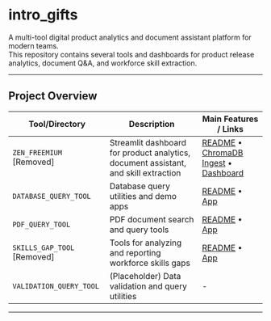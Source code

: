 # intro_gifts

A multi-tool digital product analytics and document assistant platform for modern teams.  
This repository contains several tools and dashboards for product release analytics, document Q&A, and workforce skill extraction.

---

## Project Overview

| Tool/Directory         | Description                                                                 | Main Features / Links                                                                                 |
|------------------------|-----------------------------------------------------------------------------|------------------------------------------------------------------------------------------------------|
| `ZEN_FREEMIUM` [Removed]        | Streamlit dashboard for product analytics, document assistant, and skill extraction | [README](./ZEN_FREEMIUM/README.md) • [ChromaDB Ingest](./ZEN_FREEMIUM/working_docs/chromadb_ingest.py) • [Dashboard](./ZEN_FREEMIUM/working_docs/streamlit_report.py) |
| `DATABASE_QUERY_TOOL`  | Database query utilities and demo apps                                      | [README](./DATABASE_QUERY_TOOL/README.md) • [App](./DATABASE_QUERY_TOOL/app.py)          |
| `PDF_QUERY_TOOL`       | PDF document search and query tools                                         | [README](./PDF_QUERY_TOOL/README.md) • [App](./PDF_QUERY_TOOL/app.py)                                |
| `SKILLS_GAP_TOOL` [Removed]   | Tools for analyzing and reporting workforce skills gaps                     | [README](./SKILLS_GAP_TOOL/README.md) • [App](./SKILLS_GAP_TOOL/app.py)                              |
| `VALIDATION_QUERY_TOOL`| (Placeholder) Data validation and query utilities                           | -                                                                                                    |

---